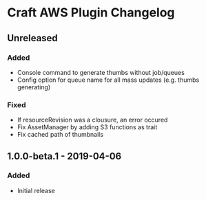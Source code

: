 # Craft AWS Plugin Changelog

## Unreleased
### Added
- Console command to generate thumbs without job/queues
- Config option for queue name for all mass updates (e.g. thumbs generating)
### Fixed
- If resourceRevision was a clousure, an error occured
- Fix AssetManager by adding S3 functions as trait
- Fix cached path of thumbnails

## 1.0.0-beta.1 - 2019-04-06
### Added
- Initial release
